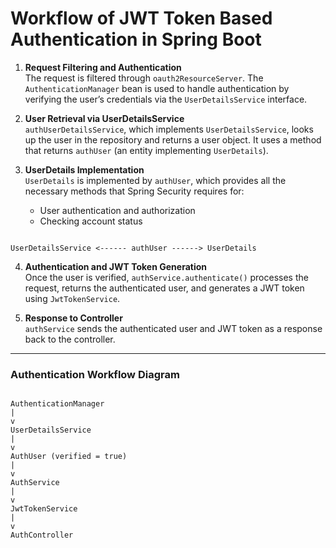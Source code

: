 # Workflow of JWT Token Based Authentication in Spring Boot

1. **Request Filtering and Authentication**  
   The request is filtered through `oauth2ResourceServer`. The `AuthenticationManager` bean is used to handle authentication by verifying the user’s credentials via the `UserDetailsService` interface.

2. **User Retrieval via UserDetailsService**  
   `authUserDetailsService`, which implements `UserDetailsService`, looks up the user in the repository and returns a user object. It uses a method that returns `authUser` (an entity implementing `UserDetails`).

3. **UserDetails Implementation**  
   `UserDetails` is implemented by `authUser`, which provides all the necessary methods that Spring Security requires for:
   - User authentication and authorization
   - Checking account status

```

UserDetailsService <------ authUser ------> UserDetails

```

4. **Authentication and JWT Token Generation**  
Once the user is verified, `authService.authenticate()` processes the request, returns the authenticated user, and generates a JWT token using `JwtTokenService`.

5. **Response to Controller**  
`authService` sends the authenticated user and JWT token as a response back to the controller.

---

### Authentication Workflow Diagram

```

AuthenticationManager
|
v
UserDetailsService
|
v
AuthUser (verified = true)
|
v
AuthService
|
v
JwtTokenService
|
v
AuthController

